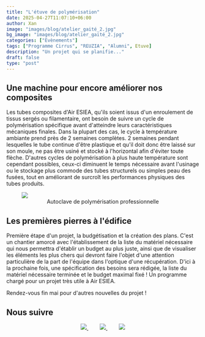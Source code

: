 ```yaml
---
title: "L'étuve de polymérisation"
date: 2025-04-27T11:07:10+06:00
author: Xan
image: "images/blog/atelier_gaité_2.jpg"
bg_image: "images/blog/atelier_gaité_2.jpg"
categories: ["Evènements"]
tags: ["Programme Cirrus", "REUZIA", "Alumni", Etuve]
description: "Un projet qui se planifie..."
draft: false
type: "post"
---
```


## Une machine pour encore améliorer nos composites

Les tubes composites d'Air ESIEA, qu'ils soient issus d'un enroulement de tissus sergés ou filamentaire, ont besoin de suivre un cycle de polymérisation spécifique avant d'atteindre leurs caractéristiques mécaniques finales. Dans la plupart des cas, le cycle à température ambiante prend près de 2 semaines complètes. 2 semaines pendant lesquelles le tube continue d'être plastique et qu'il doit donc être laissé sur son moule, ne pas être usiné et stocké à l'horizontal afin d'éviter toute flèche.
D'autres cycles de polymérisation à plus haute température sont cependant possibles, ceux-ci diminuent le temps nécessaire avant l'usinage ou le stockage plus commode des tubes structurels ou simples peau des fusées, tout en améliorant de surcroît les performances physiques des tubes produits.

<figure>
  <a href="/images/blog/autoclave.jpg"><img class="img-responsive" src="/images/blog/autoclave.jpg" /></a>
  <figcaption><center>Autoclave de polymérisation professionnelle</center></figcaption>
</figure>


## Les premières pierres à l'édifice 

Première étape d'un projet, la budgétisation et la création des plans. C'est un chantier amorcé avec l'établissement de la liste du matériel nécessaire qui nous permettra d'établir un budget au plus juste, ainsi que de visualiser les éléments les plus chers qui devront faire l'objet d'une attention particulière de la part de l'équipe dans l'optique d'une récupération. 
D'ici à la prochaine fois, une spécification des besoins sera rédigée, la liste du matériel nécessaire terminée et le budget maximal fixé ! Un programme chargé pour un projet très utile à Air ESIEA.

Rendez-vous fin mai pour d'autres nouvelles du projet !


## Nous suivre 

<center>
  <a href="https://www.facebook.com/airesiea/" style="margin-right: 30px;">
    <img src="/images/newsletter/facebook.png" />
  </a>
  <a href="https://www.instagram.com/air.esiea.fr/" style="margin-right: 30px;">
    <img src="/images/newsletter/insta-19.png" />
  </a>
  <a href="https://www.linkedin.com/company/19086534/">
    <img src="/images/newsletter/linkedin.png" />
  </a>
</center>
